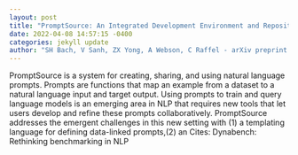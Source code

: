 ```yaml
--- 
layout: post 
title: "PromptSource: An Integrated Development Environment and Repository for Natural Language Prompts" 
date: 2022-04-08 14:57:15 -0400 
categories: jekyll update 
author: "SH Bach, V Sanh, ZX Yong, A Webson, C Raffel - arXiv preprint arXiv , 2022" 
--- 
```

PromptSource is a system for creating, sharing, and using natural language prompts. Prompts are functions that map an example from a dataset to a natural language input and target output. Using prompts to train and query language models is an emerging area in NLP that requires new tools that let users develop and refine these prompts collaboratively. PromptSource addresses the emergent challenges in this new setting with (1) a templating language for defining data-linked prompts,(2) an Cites: Dynabench: Rethinking benchmarking in NLP